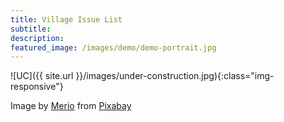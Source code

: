 ```yaml
---
title: Village Issue List
subtitle:
description: 
featured_image: /images/demo/demo-portrait.jpg
---
```



![UC]({{ site.url }}/images/under-construction.jpg){:class="img-responsive"}


Image by <a href="https://pixabay.com/users/merio-1480566/?utm_source=link-attribution&amp;utm_medium=referral&amp;utm_campaign=image&amp;utm_content=4010445">Merio</a> from <a href="https://pixabay.com/?utm_source=link-attribution&amp;utm_medium=referral&amp;utm_campaign=image&amp;utm_content=4010445">Pixabay</a>

